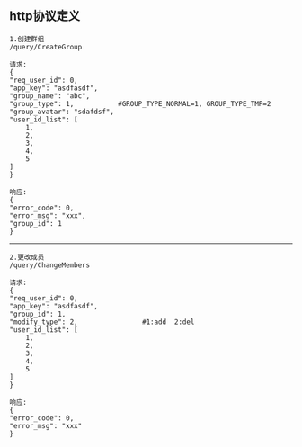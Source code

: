 ## http协议定义

	1.创建群组
	/query/CreateGroup
	
	请求:
	{
	"req_user_id": 0,
	"app_key": "asdfasdf",
	"group_name": "abc",
	"group_type": 1,           #GROUP_TYPE_NORMAL=1, GROUP_TYPE_TMP=2
	"group_avatar": "sdafdsf",
	"user_id_list": [
	    1,
	    2,
	    3,
	    4,
	    5
	]
	}
	
	响应:
	{
	"error_code": 0,
	"error_msg": "xxx",
	"group_id": 1
	}

***

	2.更改成员
	/query/ChangeMembers
	
	请求:
	{
	"req_user_id": 0,
	"app_key": "asdfasdf",
	"group_id": 1,
	"modify_type": 2,                #1:add  2:del
	"user_id_list": [
	    1,
	    2,
	    3,
	    4,
	    5
	]
	}
	
	响应:
	{
	"error_code": 0,
	"error_msg": "xxx"
	}